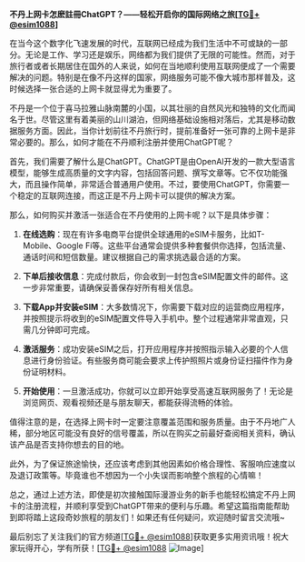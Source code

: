 **不丹上网卡怎麽註冊ChatGPT？——轻松开启你的国际网络之旅[[TG💪+ @esim1088](https://t.me/s/esim1088)]**

在当今这个数字化飞速发展的时代，互联网已经成为我们生活中不可或缺的一部分。无论是工作、学习还是娱乐，网络都为我们提供了无限的可能性。然而，对于旅行者或者长期居住在国外的人来说，如何在当地顺利使用互联网便成了一个需要解决的问题。特别是在像不丹这样的国家，网络服务可能不像大城市那样普及，这时候选择一张合适的上网卡就显得尤为重要了。

不丹是一个位于喜马拉雅山脉南麓的小国，以其壮丽的自然风光和独特的文化而闻名于世。尽管这里有着美丽的山川湖泊，但网络基础设施相对落后，尤其是移动数据服务方面。因此，当你计划前往不丹旅行时，提前准备好一张可靠的上网卡是非常必要的。那么，如何才能在不丹顺利注册并使用ChatGPT呢？

首先，我们需要了解什么是ChatGPT。ChatGPT是由OpenAI开发的一款大型语言模型，能够生成高质量的文字内容，包括回答问题、撰写文章等。它不仅功能强大，而且操作简单，非常适合普通用户使用。不过，要使用ChatGPT，你需要一个稳定的互联网连接，而这正是不丹上网卡可以提供的解决方案。

那么，如何购买并激活一张适合在不丹使用的上网卡呢？以下是具体步骤：

1. **在线选购**：现在有许多电商平台提供全球通用的eSIM卡服务，比如T-Mobile、Google Fi等。这些平台通常会提供多种套餐供你选择，包括流量、通话时间和短信数量。建议根据自己的需求挑选最合适的方案。

2. **下单后接收信息**：完成付款后，你会收到一封包含eSIM配置文件的邮件。这一步非常重要，请确保妥善保存好所有相关信息。

3. **下载App并安装eSIM**：大多数情况下，你需要下载对应的运营商应用程序，并按照提示将收到的eSIM配置文件导入手机中。整个过程通常非常直观，只需几分钟即可完成。

4. **激活服务**：成功安装eSIM之后，打开应用程序并按照指示输入必要的个人信息进行身份验证。有些服务商可能会要求上传护照照片或身份证扫描件作为身份证明材料。

5. **开始使用**：一旦激活成功，你就可以立即开始享受高速互联网服务了！无论是浏览网页、观看视频还是与朋友聊天，都能获得流畅的体验。

值得注意的是，在选择上网卡时一定要注意覆盖范围和服务质量。由于不丹地广人稀，部分地区可能没有良好的信号覆盖，所以在购买之前最好查阅相关资料，确认该产品是否支持你想去的目的地。

此外，为了保证旅途愉快，还应该考虑到其他因素如价格合理性、客服响应速度以及退订政策等。毕竟谁也不想因为一个小失误而影响整个旅程的心情嘛！

总之，通过上述方法，即使是初次接触国际漫游业务的新手也能轻松搞定不丹上网卡的注册流程，并顺利享受到ChatGPT带来的便利与乐趣。希望这篇指南能帮助到即将踏上这段奇妙旅程的朋友们！如果还有任何疑问，欢迎随时留言交流哦~

最后别忘了关注我们的官方频道[[TG💪+ @esim1088](https://t.me/s/esim1088)]获取更多实用资讯哦！祝大家玩得开心，学有所获！[[TG💪+ @esim1088](https://t.me/s/esim1088) ![Image](https://i.postimg.cc/4NQfJmqS/Snipaste-2025-05-13-00-14-12.png)]